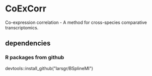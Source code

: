 # CoExCorr

Co-expression correlation - A method for cross-species comparative transcriptomics.

## dependencies


### R packages from github
devtools::install_github("larsgr/BSplineMI")
